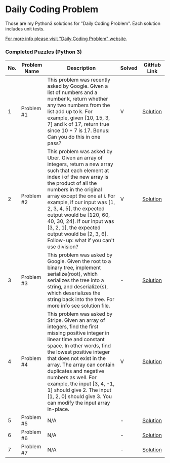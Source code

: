 # Daily Coding Problem

Those are my Python3 solutions for "Daily Coding Problem". Each solution includes unit tests.

[For more info please visit "Daily Coding Problem" website](https://www.dailycodingproblem.com).

### Completed Puzzles (Python 3)

| No. | Problem Name   | Description                                                                                       | Solved |GitHub Link |
|-----|----------------|---------------------------------------------------------------------------------------------------|--------|-------------|
|1    |Problem #1      | This problem was recently asked by Google. Given a list of numbers and a number k, return whether any two numbers from the list add up to k. For example, given [10, 15, 3, 7] and k of 17, return true since 10 + 7 is 17. Bonus: Can you do this in one pass?| V |[Solution](https://github.com/ikostan/DailyCodingProblem/tree/master/Problem1)|
|2    |Problem #2      | This problem was asked by Uber. Given an array of integers, return a new array such that each element at index i of the new array is the product of all the numbers in the original array except the one at i. For example, if our input was [1, 2, 3, 4, 5], the expected output would be [120, 60, 40, 30, 24]. If our input was [3, 2, 1], the expected output would be [2, 3, 6]. Follow-up: what if you can't use division?| V |[Solution](https://github.com/ikostan/DailyCodingProblem/tree/master/Problem2)|
|3    |Problem #3      | This problem was asked by Google. Given the root to a binary tree, implement serialize(root), which serializes the tree into a string, and deserialize(s), which deserializes the string back into the tree. For more info see solution file.| - |[Solution](https://github.com/ikostan/DailyCodingProblem/tree/master/Problem3)|
|4    |Problem #4      | This problem was asked by Stripe. Given an array of integers, find the first missing positive integer in linear time and constant space. In other words, find the lowest positive integer that does not exist in the array. The array can contain duplicates and negative numbers as well. For example, the input [3, 4, -1, 1] should give 2. The input [1, 2, 0] should give 3. You can modify the input array in-place. | V |[Solution](https://github.com/ikostan/DailyCodingProblem/tree/master/Problem4)|
|5    |Problem #5      | N/A | - |[Solution](https://github.com/ikostan/DailyCodingProblem/tree/master/Problem5)|
|6    |Problem #6      | N/A | - |[Solution](https://github.com/ikostan/DailyCodingProblem/tree/master/Problem6)|
|7    |Problem #7      | N/A | - |[Solution](https://github.com/ikostan/DailyCodingProblem/tree/master/Problem7)|






